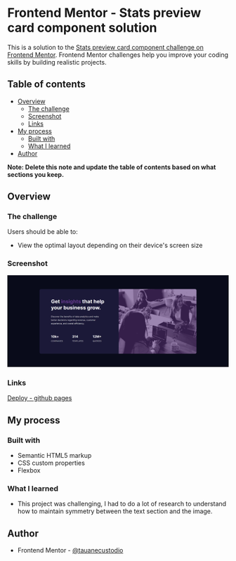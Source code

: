 # Frontend Mentor - Stats preview card component solution

This is a solution to the [Stats preview card component challenge on Frontend Mentor](https://www.frontendmentor.io/challenges/stats-preview-card-component-8JqbgoU62). Frontend Mentor challenges help you improve your coding skills by building realistic projects. 

## Table of contents

- [Overview](#overview)
  - [The challenge](#the-challenge)
  - [Screenshot](#screenshot)
  - [Links](#links)
- [My process](#my-process)
  - [Built with](#built-with)
  - [What I learned](#what-i-learned)
- [Author](#author)

**Note: Delete this note and update the table of contents based on what sections you keep.**

## Overview

### The challenge

Users should be able to:

- View the optimal layout depending on their device's screen size

### Screenshot

![screenshot](./screenshot.png)

### Links

[Deploy - github pages](https://tauanecustodio.github.io/frontend_mentor/stats-preview-card-component)

## My process

### Built with

- Semantic HTML5 markup
- CSS custom properties
- Flexbox

### What I learned

- This project was challenging, I had to do a lot of research to understand how to maintain symmetry between the text section and the image.

## Author

- Frontend Mentor - [@tauanecustodio](https://www.frontendmentor.io/profile/TauaneCustodio)

